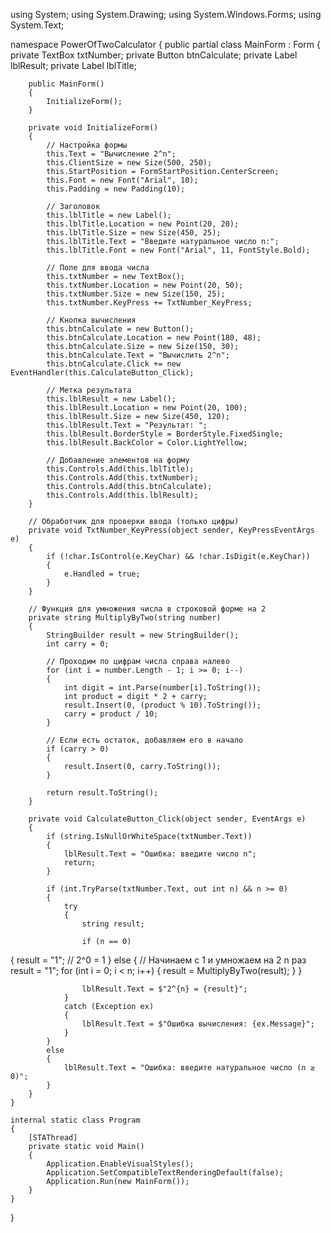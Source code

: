 using System;
using System.Drawing;
using System.Windows.Forms;
using System.Text;

namespace PowerOfTwoCalculator
{
    public partial class MainForm : Form
    {
        private TextBox txtNumber;
        private Button btnCalculate;
        private Label lblResult;
        private Label lblTitle;

        public MainForm()
        {
            InitializeForm();
        }

        private void InitializeForm()
        {
            // Настройка формы
            this.Text = "Вычисление 2^n";
            this.ClientSize = new Size(500, 250);
            this.StartPosition = FormStartPosition.CenterScreen;
            this.Font = new Font("Arial", 10);
            this.Padding = new Padding(10);
            
            // Заголовок
            this.lblTitle = new Label();
            this.lblTitle.Location = new Point(20, 20);
            this.lblTitle.Size = new Size(450, 25);
            this.lblTitle.Text = "Введите натуральное число n:";
            this.lblTitle.Font = new Font("Arial", 11, FontStyle.Bold);
            
            // Поле для ввода числа
            this.txtNumber = new TextBox();
            this.txtNumber.Location = new Point(20, 50);
            this.txtNumber.Size = new Size(150, 25);
            this.txtNumber.KeyPress += TxtNumber_KeyPress;
            
            // Кнопка вычисления
            this.btnCalculate = new Button();
            this.btnCalculate.Location = new Point(180, 48);
            this.btnCalculate.Size = new Size(150, 30);
            this.btnCalculate.Text = "Вычислить 2^n";
            this.btnCalculate.Click += new EventHandler(this.CalculateButton_Click);
            
            // Метка результата
            this.lblResult = new Label();
            this.lblResult.Location = new Point(20, 100);
            this.lblResult.Size = new Size(450, 120);
            this.lblResult.Text = "Результат: ";
            this.lblResult.BorderStyle = BorderStyle.FixedSingle;
            this.lblResult.BackColor = Color.LightYellow;
            
            // Добавление элементов на форму
            this.Controls.Add(this.lblTitle);
            this.Controls.Add(this.txtNumber);
            this.Controls.Add(this.btnCalculate);
            this.Controls.Add(this.lblResult);
        }

        // Обработчик для проверки ввода (только цифры)
        private void TxtNumber_KeyPress(object sender, KeyPressEventArgs e)
        {
            if (!char.IsControl(e.KeyChar) && !char.IsDigit(e.KeyChar))
            {
                e.Handled = true;
            }
        }

        // Функция для умножения числа в строковой форме на 2
        private string MultiplyByTwo(string number)
        {
            StringBuilder result = new StringBuilder();
            int carry = 0;
            
            // Проходим по цифрам числа справа налево
            for (int i = number.Length - 1; i >= 0; i--)
            {
                int digit = int.Parse(number[i].ToString());
                int product = digit * 2 + carry;
                result.Insert(0, (product % 10).ToString());
                carry = product / 10;
            }
            
            // Если есть остаток, добавляем его в начало
            if (carry > 0)
            {
                result.Insert(0, carry.ToString());
            }
            
            return result.ToString();
        }

        private void CalculateButton_Click(object sender, EventArgs e)
        {
            if (string.IsNullOrWhiteSpace(txtNumber.Text))
            {
                lblResult.Text = "Ошибка: введите число n";
                return;
            }

            if (int.TryParse(txtNumber.Text, out int n) && n >= 0)
            {
                try
                {
                    string result;
                    
                    if (n == 0)
{
                        result = "1"; // 2^0 = 1
                    }
                    else
                    {
                        // Начинаем с 1 и умножаем на 2 n раз
                        result = "1";
                        for (int i = 0; i < n; i++)
                        {
                            result = MultiplyByTwo(result);
                        }
                    }
                    
                    lblResult.Text = $"2^{n} = {result}";
                }
                catch (Exception ex)
                {
                    lblResult.Text = $"Ошибка вычисления: {ex.Message}";
                }
            }
            else
            {
                lblResult.Text = "Ошибка: введите натуральное число (n ≥ 0)";
            }
        }
    }

    internal static class Program
    {
        [STAThread]
        private static void Main()
        {
            Application.EnableVisualStyles();
            Application.SetCompatibleTextRenderingDefault(false);
            Application.Run(new MainForm());
        }
    }
}
